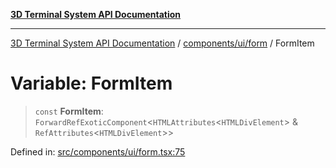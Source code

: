 [**3D Terminal System API Documentation**](../../../../README.md)

***

[3D Terminal System API Documentation](../../../../README.md) / [components/ui/form](../README.md) / FormItem

# Variable: FormItem

> `const` **FormItem**: `ForwardRefExoticComponent`\<`HTMLAttributes`\<`HTMLDivElement`\> & `RefAttributes`\<`HTMLDivElement`\>\>

Defined in: [src/components/ui/form.tsx:75](https://github.com/Dicommunitas/ThreeJS_Terminal_3D/blob/31531b560b5bf5acf587cf3f1c2c703355c09988/src/components/ui/form.tsx#L75)
